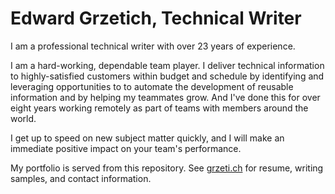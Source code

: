 # Edward Grzetich, Technical Writer

I am a professional technical writer with over 23 years of experience.

I am a hard-working, dependable team player. I deliver technical information to highly-satisfied customers within budget and schedule by identifying and leveraging opportunities to to automate the development of reusable information and by helping my teammates grow. And I've done this for over eight years working remotely as part of teams with members around the world.

I get up to speed on new subject matter quickly, and I will make an immediate positive impact on your team's performance.

My portfolio is served from this repository. See [grzeti.ch](https://grzeti.ch) for resume, writing samples, and contact information.
